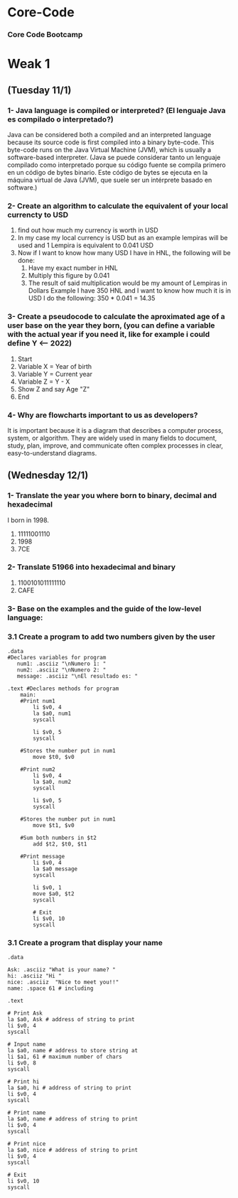 # Core-Code
### Core Code Bootcamp


# Weak 1
## (Tuesday 11/1)
### 1- Java language is compiled or interpreted? (El lenguaje Java es compilado o interpretado?) ###
Java can be considered both a compiled and an interpreted language because its source code is first compiled into a binary byte-code. This byte-code runs on the Java Virtual Machine (JVM), which is usually a software-based interpreter. (Java se puede considerar tanto un lenguaje compilado como interpretado porque su código fuente se compila primero en un código de bytes binario. Este código de bytes se ejecuta en la máquina virtual de Java (JVM), que suele ser un intérprete basado en software.)
### 2- Create an algorithm to calculate the equivalent of your local currencty to USD ##
1. find out how much my currency is worth in USD
2. In my case my local currency is USD but as an example lempiras will be used and 1 Lempira is equivalent to 0.041 USD
3. Now if I want to know how many USD I have in HNL, the following will be done:
   1. Have my exact number in HNL
   2. Multiply this figure by 0.041
   3. The result of said multiplication would be my amount of Lempiras in Dollars
Example
I have 350 HNL and I want to know how much it is in USD I do the following:
350 * 0.041 = 14.35

### 3- Create a pseudocode to calculate the aproximated age of a user base on the year they born, (you can define a variable with the actual year if you need it, like for example i could define Y <-- 2022) ##
1. Start
2. Variable X = Year of birth
3. Variable Y = Current year
4. Variable Z = Y - X
5. Show Z and say Age "Z"
6. End
### 4- Why are flowcharts important to us as developers? ##
It is important because it is a diagram that describes a computer process, system, or algorithm. They are widely used in many fields to document, study, plan, improve, and communicate often complex processes in clear, easy-to-understand diagrams.
## ##
## (Wednesday 12/1)
### 1- Translate the year you where born to binary, decimal and hexadecimal ###
I born in 1998.
1. 11111001110
2. 1998
3. 7CE
### 2- Translate 51966 into hexadecimal and binary ###
1. 1100101011111110
2. CAFE
### 3- Base on the examples and the guide of the low-level language: ###

### 3.1 Create a program to add two numbers given by the user ###
```
.data
#Declares variables for program
   num1: .asciiz "\nNumero 1: " 
   num2: .asciiz "\nNumero 2: "
   message: .asciiz "\nEl resultado es: "
   
.text #Declares methods for program
	main:
	#Print num1
		li $v0, 4
		la $a0, num1
		syscall
		
		li $v0, 5
		syscall
		
	#Stores the number put in num1
		move $t0, $v0
		
	#Print num2	
		li $v0, 4
		la $a0, num2
		syscall
		
		li $v0, 5
		syscall
		
	#Stores the number put in num1		
		move $t1, $v0

	#Sum both numbers in $t2	
		add $t2, $t0, $t1

	#Print message
		li $v0, 4
		la $a0 message
		syscall

		li $v0, 1
		move $a0, $t2
		syscall
		
		# Exit
		li $v0, 10
		syscall
```
### 3.1 Create a program that display your name ###
```
.data

Ask: .asciiz "What is your name? " 
hi: .asciiz "Hi "
nice: .asciiz  "Nice to meet you!!"
name: .space 61 # including 

.text

# Print Ask
la $a0, Ask # address of string to print
li $v0, 4
syscall

# Input name
la $a0, name # address to store string at
li $a1, 61 # maximum number of chars 
li $v0, 8
syscall

# Print hi
la $a0, hi # address of string to print
li $v0, 4
syscall

# Print name
la $a0, name # address of string to print
li $v0, 4
syscall

# Print nice
la $a0, nice # address of string to print
li $v0, 4
syscall

# Exit
li $v0, 10
syscall
```
